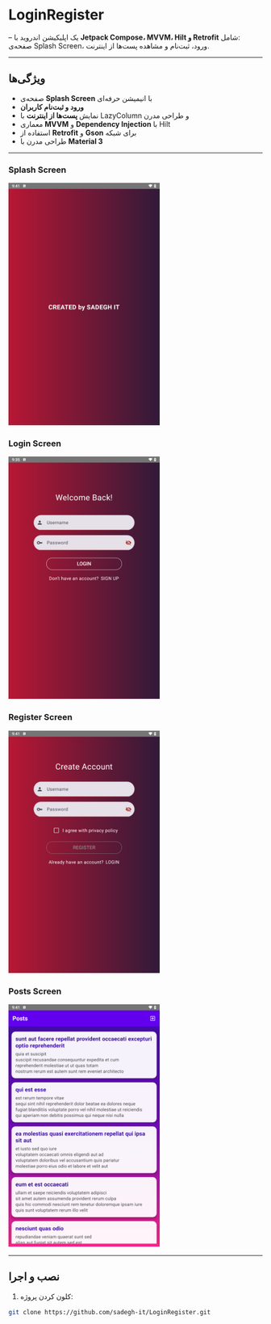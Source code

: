 # LoginRegister

 – یک اپلیکیشن اندروید با **Jetpack Compose، MVVM، Hilt و Retrofit** شامل:  
صفحه‌ی Splash Screen، ورود، ثبت‌نام و مشاهده پست‌ها از اینترنت.  

---

## ویژگی‌ها

- صفحه‌ی **Splash Screen** با انیمیشن حرفه‌ای  
- **ورود و ثبت‌نام کاربران**  
- نمایش **پست‌ها از اینترنت** با LazyColumn و طراحی مدرن  
- معماری **MVVM** و **Dependency Injection** با Hilt  
- استفاده از **Retrofit** و **Gson** برای شبکه  
- طراحی مدرن با **Material 3**

---

### Splash Screen
<img src="screenshots/splash.png" width="300">

### Login Screen
<img src="screenshots/login.png" width="300">

### Register Screen
<img src="screenshots/register.png" width="300">

### Posts Screen
<img src="screenshots/posts.png" width="300">


---

## نصب و اجرا

1. کلون کردن پروژه:
```bash
git clone https://github.com/sadegh-it/LoginRegister.git
